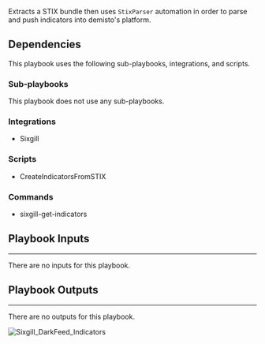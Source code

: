 Extracts a STIX bundle then uses `StixParser` automation in order to parse and push indicators into demisto's platform.

## Dependencies
This playbook uses the following sub-playbooks, integrations, and scripts.

### Sub-playbooks
This playbook does not use any sub-playbooks.

### Integrations
* Sixgill

### Scripts
* CreateIndicatorsFromSTIX

### Commands
* sixgill-get-indicators

## Playbook Inputs
---
There are no inputs for this playbook.

## Playbook Outputs
---
There are no outputs for this playbook.


![Sixgill_DarkFeed_Indicators](https://github.com/demisto/content/blob/77dfca704d8ac34940713c1737f89b07a5fc2b9d/images/playbooks/Sixgill_DarkFeed_Indicators.png)
